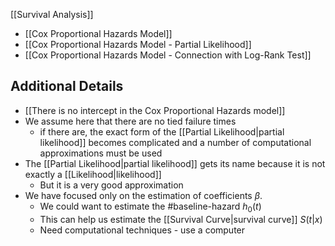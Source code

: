 [[Survival Analysis]]

- [[Cox Proportional Hazards Model]]
- [[Cox Proportional Hazards Model - Partial Likelihood]]
- [[Cox Proportional Hazards Model - Connection with Log-Rank Test]]

## Additional Details

- [[There is no intercept in the Cox Proportional Hazards model]]
- We assume here that there are no tied failure times
	- if there are, the exact form of the [[Partial Likelihood|partial likelihood]] becomes complicated and a number of computational approximations must be used
- The [[Partial Likelihood|partial likelihood]] gets its name because it is not exactly a [[Likelihood|likelihood]] 
	- But it is a very good approximation
- We have focused only on the estimation of  coefficients $\beta$.
	- We could want to estimate the #baseline-hazard $h_0(t)$
	- This can help us estimate the [[Survival Curve|survival curve]] $S(t|x)$
	- Need computational techniques - use a computer